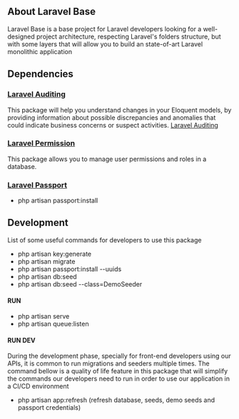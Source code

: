 ## About Laravel Base

Laravel Base is a base project for Laravel developers looking
for a well-designed project architecture, respecting Laravel's 
folders structure, but with some layers that will allow you
to build an state-of-art Laravel monolithic application

## Dependencies

### [Laravel Auditing](http://www.laravel-auditing.com/)

This package will help you understand changes in your Eloquent models, by providing information
about possible discrepancies and anomalies that could indicate business concerns or suspect activities. [Laravel Auditing](http://www.laravel-auditing.com/)

### [Laravel Permission](https://spatie.be/docs/laravel-permission/v4/prerequisites)

This package allows you to manage user permissions and roles in a database.

### [Laravel Passport](https://laravel.com/docs/8.x/passport)

- php artisan passport:install

## Development

List of some useful commands for developers to use this package

- php artisan key:generate
- php artisan migrate
- php artisan passport:install --uuids
- php artisan db:seed
- php artisan db:seed --class=DemoSeeder

#### RUN
- php artisan serve
- php artisan queue:listen

#### RUN DEV
During the development phase, specially for front-end developers using our APIs,
it is common to run migrations and seeders multiple times.
The command bellow is a quality of life feature in this package that
will simplify the commands our developers need to run in order to use our application
in a CI/CD environment

- php artisan app:refresh (refresh database, seeds, demo seeds and passport credentials)
